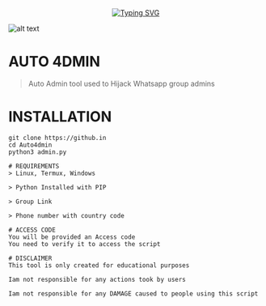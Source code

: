 ## <!-- Typing SVG -->
<p align="center">
    <a href="https://github.com/hrggaming">
        <img
src="https://readme-typing-svg.herokuapp.com/?size=35&width=800&lines=Auto+4dmin+tool+by+hrggaming"
            alt="Typing SVG"
        />
    </a>
</p>

![alt text](https://i.imgur.com/UBI0aLe.jpeg)

# AUTO 4DMIN
> Auto Admin tool used to Hijack Whatsapp group admins
# INSTALLATION
```
git clone https://github.in
cd Auto4dmin
python3 admin.py

# REQUIREMENTS
> Linux, Termux, Windows

> Python Installed with PIP

> Group Link

> Phone number with country code

# ACCESS CODE
You will be provided an Access code
You need to verify it to access the script

# DISCLAIMER
This tool is only created for educational purposes

Iam not responsible for any actions took by users

Iam not responsible for any DAMAGE caused to people using this script
